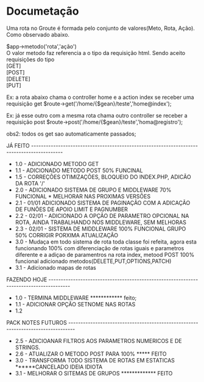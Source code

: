 
<h1>Documetação</h1>

<p> Uma rota no Groute é formada pelo conjunto de valores(Meto, Rota, Ação). Como observado abaixo.</p>

 $app->metodo('rota','ação')  <br>
<span> O valor metodo faz referencia a o tipo da requisição html. Sendo aceito requisições do tipo </span> <br>
[GET] <br>
[POST] <br>
[DELETE] <br>
[PUT] <br>
<p>Ex: a rota abaixo chama o controller home e a action index se receber uma requisição get
$route->get('/home/{$gean}/teste','home@index');</p>

<p>Ex: já esse outro com a mesma rota chama outro controller se receber a requisição post
$route->post('/home/{$gean}/teste','homa@registro');</p>



obs2: todos os get sao automaticamente passados;

JÁ FEITO -------------------------------------------------------------------------------------------

* 1.0 - ADICIONADO METODO GET
* 1.1 - ADICIONADO METODO POST 50% FUNCINAL
* 1.5 - CORREÇÕES OTIMIZAÇÕES, BLOQUEIO DO INDEX.PHP, ADICÃO DA ROTA '/'
* 2.0 - ADICIONADO SISTEMA DE GRUPO E MIDDLEWARE 70% FUNCIONAL * MELHORAR NAS PROXIMAS VERSÕES
* 2.1 - 01/01 ADICIONADO SISTEMA DE PAGINAÇÃO  COM A ADICAÇÃO DE FUNÕES DE APOIO LIMIT E PAGNUMBER
* 2.2 - 02/01 - ADICIONADO A OPÇÃO DE PARAMETRO  OPCIONAL NA ROTA, AINDA TRABALHANDO NOS MIDDLEWARE, SEM MELHORAS
* 2.3 - 02/01 - SISTEMA DE MIDDLEWARE 100% FUNCIONAL GRUPO 50% CORRIGIR PORXIMA ATUALIZAÇÃO
* 3.0 - Mudaça em todo sistema de rota toda classe foi refeita, agora esta funcionando 100% com 
        diferenciação de rotas iguais e parametros diferente e a adiçao de paramentros na rota index,
        metood POST 100% funcional adicionado metodos(DELETE,PUT,OPTIONS,PATCH)
* 3.1 - Adicionado mapas de rotas        

FAZENDO HOJE ---------------------------------------------------------------------------------------
* 1.0 - TERMINA MIDDLEWARE ************ feito;
* 1.1 - ADICIONAR OPÇÃO SETNOME NAS ROTAS
* 1.2 


PACK NOTES FUTUROS ---------------------------------------------------------------------------------
* 2.5 - ADICIOANAR FILTROS AOS PARAMETROS NUMERICOS E DE STRINGS.
* 2.6 - ATUALIZAR O METODO POST PARA 100% ***** FEITO
* 3.0 - TRANSFORMA TODO SISTEMA DE ROTAS EM ESTATICAS ******CANCELADO IDEIA IDIOTA
* 3.1 - MELHORAR O SITEMAS DE GRUPOS ************* FEITO
